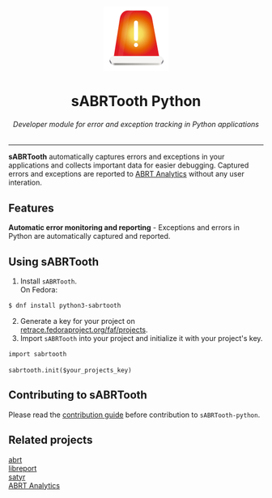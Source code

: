 <p align="center">
<a href="https://retrace.fedoraproject.org/">
    <img alt="ABRT" src="https://github.com/abrt/abrt/blob/master/icons/hicolor_apps_scalable_abrt.svg" width="128">
</a>  
</p>
<h1 align=center>sABRTooth Python</h1>
<h6 align=center>Developer module for error and exception tracking in Python applications</h6>

***

**sABRTooth** automatically captures errors and exceptions in your applications and collects important data for easier debugging.
Captured errors and exceptions are reported to [ABRT Analytics](https://retrace.fedoraproject.org/faf) without any user interation.

Features
---
**Automatic error monitoring and reporting** - Exceptions and errors in Python are automatically captured and reported.  


Using sABRTooth
---
1) Install `sABRTooth`.  
On Fedora:
``` bash
$ dnf install python3-sabrtooth
```
2) Generate a key for your project on [retrace.fedoraproject.org/faf/projects](https://retrace.fedoraproject.org/faf).  
3) Import `sABRTooth` into your project and initialize it with your project's key.
``` python3
import sabrtooth

sabrtooth.init($your_projects_key)
```

Contributing to sABRTooth
---
Please read the [contribution guide](https://github.com/abrt/sABRTooth-python/blob/master/CONTRIBUTION.md) before contribution to `sABRTooth-python`.
  
  
Related projects
---
[abrt](https://github/abrt/abrt)  
[libreport](https://github/abrt/abrt)  
[satyr](https://github/abrt/abrt)  
[ABRT Analytics](https://github.com/abrt/faf)
